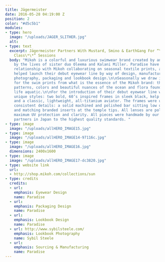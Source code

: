```yaml
---
title: Jägermeister
date: 2016-05-28 04:19:00 Z
position: 2
color: "#d5c5b1"
modules:
- type: hero
  image: "/uploads/JAGER_SLITHER.jpg"
  alt: 
- type: text
  excerpt: Jägermeister Partners With Mustard, Smino & EarthGang For “\*\*Meister
    Class\*\*” Sessions
  body: "Mikoh is a colorful and luxurious swimwear brand created by and inspired
    by the lives of sister duo Oleema and Kalani Miller. Paradise have a longstanding
    relationship with Mikoh collaborating on seasonal textile prints, and in 2015
    helped launch their debut eyewear line by way of design, manufacturing, product
    photography, packaging and lookbook design.\n\nSeasonally we draw inspiration
    for the swim prints from what is the essence of the Mikoh brand: the textures,
    patterns, colors and beautiful nuances of the ocean and flora found in an endless
    life aquatic.\n\nFor the introduction of their debut eyewear line we created three
    unique styles: two bold, 60’s inspired frames in sleek black, kelp and sand acetate,
    and a classic, lightweight, all-titanium aviator. The frames were unified with
    consistent details: a solid machined and polished bar sitting low on the temples
    and matching branded inserts at the temple tips. All lenses are polarized for
    maximum UV protection and clarity. All pieces were handmade by our manufacturing
    partners in Japan to the highest quality standards. "
- type: image
  image: "/uploads/allHERO_IMAGE15.jpg"
- type: image
  image: "/uploads/allHERO_IMAGE14-97116c.jpg"
- type: image
  image: "/uploads/allHERO_IMAGE16.jpg"
  dimensions: 2400x1600
- type: image
  image: "/uploads/allHERO_IMAGE17-dc3820.jpg"
- type: website link
  url:
  - http://shop.mikoh.com/collections/sun
- type: credits
  credits:
  - url: 
    emphasis: Eyewear Design
    name: Paradise
  - url: 
    emphasis: Packaging Design
    name: Paradise
  - url: 
    emphasis: Lookbook Design
    name: Paradise
  - url: http://www.sybilsteele.com/
    emphasis: Lookbook Photography
    name: Sybil Steele
  - url: 
    emphasis: Sourcing & Manufacturing
    name: Paradise
---
```


